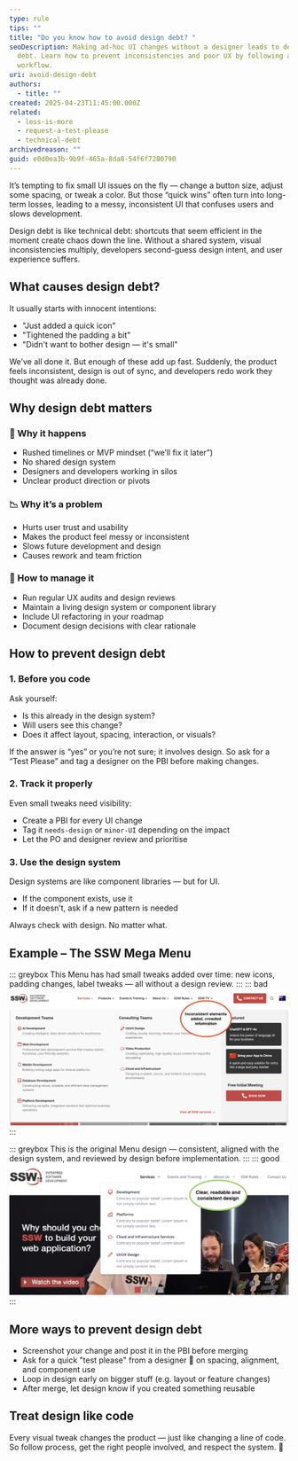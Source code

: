 ```yaml
---
type: rule
tips: ""
title: "Do you know how to avoid design debt? "
seoDescription: Making ad-hoc UI changes without a designer leads to design
  debt. Learn how to prevent inconsistencies and poor UX by following a better
  workflow.
uri: avoid-design-debt
authors:
  - title: ""
created: 2025-04-23T11:45:00.000Z
related:
  - less-is-more
  - request-a-test-please
  - technical-debt
archivedreason: ""
guid: e0d0ea3b-9b9f-465a-8da8-54f6f7280790
---
```


It’s tempting to fix small UI issues on the fly — change a button size, adjust some spacing, or tweak a color. But those “quick wins” often turn into long-term losses, leading to a messy, inconsistent UI that confuses users and slows development.

<!--endintro-->

Design debt is like technical debt: shortcuts that seem efficient in the moment create chaos down the line. Without a shared system, visual inconsistencies multiply, developers second-guess design intent, and user experience suffers.

## What causes design debt?

It usually starts with innocent intentions:

* "Just added a quick icon"
* "Tightened the padding a bit"
* "Didn't want to bother design — it's small"

We’ve all done it. But enough of these add up fast. Suddenly, the product feels inconsistent, design is out of sync, and developers redo work they thought was already done.

## Why design debt matters

### 🚨 Why it happens

* Rushed timelines or MVP mindset (“we’ll fix it later”)
* No shared design system
* Designers and developers working in silos
* Unclear product direction or pivots

### 📉 Why it’s a problem

* Hurts user trust and usability
* Makes the product feel messy or inconsistent
* Slows future development and design
* Causes rework and team friction

### 🧹 How to manage it

* Run regular UX audits and design reviews
* Maintain a living design system or component library
* Include UI refactoring in your roadmap
* Document design decisions with clear rationale


## How to prevent design debt

### 1. Before you code

Ask yourself:

* Is this already in the design system?
* Will users see this change?
* Does it affect layout, spacing, interaction, or visuals?

If the answer is “yes” or you’re not sure; it involves design. So ask for a “Test Please” and tag a designer on the PBI before making changes.


### 2. Track it properly

Even small tweaks need visibility:

* Create a PBI for every UI change
* Tag it `needs-design` or `minor-UI` depending on the impact
* Let the PO and designer review and prioritise

### 3. Use the design system

Design systems are like component libraries — but for UI.

* If the component exists, use it
* If it doesn’t, ask if a new pattern is needed

Always check with design. No matter what.

## Example – The SSW Mega Menu

::: greybox
This Menu has had small tweaks added over time: new icons, padding changes, label tweaks — all without a design review.
:::
::: bad
![Figure: Bad example – The Mega Menu has evolved and accumulated inconsistencies that breaks the original design](design-debt-bad-ex.png)
:::

::: greybox
This is the original Menu design — consistent, aligned with the design system, and reviewed by design before implementation.
:::
::: good
![Figure: Good example – The Mega Menu is clean and consistent as originally designed](design-debt-good-ex.png)
:::

## More ways to prevent design debt

* Screenshot your change and post it in the PBI before merging
* Ask for a quick "test please" from a designer 👀 on spacing, alignment, and component use
* Loop in design early on bigger stuff (e.g. layout or feature changes)
* After merge, let design know if you created something reusable

## Treat design like code

Every visual tweak changes the product — just like changing a line of code. So follow process, get the right people involved, and respect the system. 🤖

